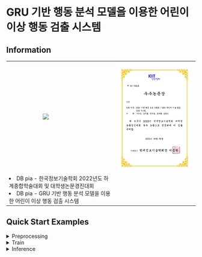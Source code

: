 # GRU 기반 행동 분석 모델을 이용한 어린이 이상 행동 검출 시스템

## Information
<table>
    <th>
        <td>
            <img src="https://www.dbpia.co.kr/img_cover/is_Cover/is_532218b.jpg" width=400px>
        </td>
        <td>
            <img src="./static/2022-kiit-bestaward.png" width=400px>
        </td>
    </th>
    <tr>
        <td colspan=2>
            <li><a src="https://www.dbpia.co.kr/journal/voisDetail?voisId=VOIS00692420">DB pia - 한국정보기술학회 2022년도 하계종합학술대회 및 대학생논문경진대회</a></li>
            <li><a src="https://www.dbpia.co.kr/journal/articleDetail?nodeId=NODE11082631">DB pia - GRU 기반 행동 분석 모델을 이용한 어린이 이상 행동 검출 시스템</a></li>
        </td>
    </tr>
</table>

## Quick Start Examples
<details>
<summary>Preprocessing</summary>
<div markdown="1">

```
$ python preprocess.py -v ./원본/싸움/*/*/*.mp4 -l ./싸움/*/*/*.xml -s new_datasets/train/2 ../final_datasets/train/2 -f features_train_normal
```
</div>
</details>
<details>
<summary>Train</summary>
<div markdown="1">

```
$ python train.py -d ../datasets
```
</div>
</details>
<details>
<summary>Inference</summary>
<div markdown="1">

```
$ python inference.py 
```
</div>
</details>


